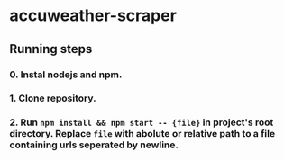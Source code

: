 # accuweather-scraper
## Running steps
### 0. Instal nodejs and npm.
### 1. Clone repository.
### 2. Run ``npm install && npm start -- {file}`` in project's root directory. Replace ``file`` with abolute or relative path to a file containing urls seperated by newline.
